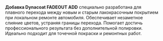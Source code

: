 **Добавка Dynacoat FADEOUT ADD** специально разработана для плавного перехода между новым и старым лакокрасочным покрытием при локальном ремонте автомобиля. Обеспечивает незаметное слияние цветов, устраняя границы перехода. Помогает достичь профессионального результата без дополнительной полировки. Идеально подходит для точечной покраски и ремонтных работ.
